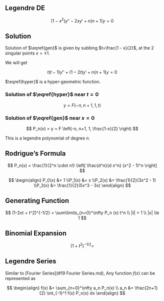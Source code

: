 ## Legendre DE

$$
(1-x^2) y'' -
2xy' +
n(n+1)y
= 0
\label{gen}
$$

## Solution

Solution of $\eqref{gen}$ is given by subbing $t=\frac{1 - x}{2}$, at the 2 singular points $x = \pm 1$.

We will get

$$
t(t-1)y'' + (1-2t)y' + n(n+1)y = 0
\label{hyper}
$$

$\eqref{hyper}$ is a hyper-geometric function.

### Solution of $\eqref{hyper}$ near $t=0$

$$
y = F(-n, n+1, 1, t)
$$

### Solution of $\eqref{gen}$ near $x=0$

$$
P_n(x) =
y =
F \left(-n, n+1, 1, \frac{1-x}{2} \right)
$$

This is a legendre polynomial of degree $n$.

## Rodrigue’s Formula

$$
P_n(x) =
\frac{1}{2^n \cdot n!}
\left[
	\frac{d^n}{d x^n} (x^2 - 1)^n
\right]
$$

$$
\begin{align}
P_0(x) &= 1 \\P_1(x) &= x \\P_2(x) &= \frac{1}{2}(3x^2 - 1) \\P_3(x) &= \frac{1}{2}(5x^3 - 3x)
\end{align}
$$

## Generating Function

$$
(1-2xt + t^2)^{-1/2} = \sum\limits_{n=0}^\infty P_n (x) t^n \\
|t| < 1 \\
|x| \le 1
$$

## Binomial Expansion

$$
(1+t^2)^{-1/2} =
$$

## Legendre Series

Similar to [Fourier Series](#19 Fourier Series.md), Any function $f(x)$ can be represented as

$$
\begin{align}
f(x) &= \sum_{n=0}^\infty a_n P_n(x) \\
a_n &= \frac{2n+1}{2} \int_{-1}^1 f(x) P_n(x) dx
\end{align}
$$

